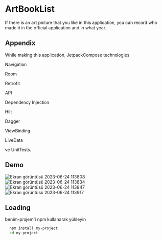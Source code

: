 
# ArtBookList

If there is an art picture that you like in this application, you can record who made it in the official application and in what year.


## Appendix

While making this application, JetpackCompose technologies

Navigation

Room

Retrofit

API

Dependency Injection

Hilt

Dagger

ViewBinding

LiveData

ve UnitTests.


  
## Demo
![Ekran görüntüsü 2023-06-24 113808](https://github.com/SonerA1/ArtBook2/assets/114054564/2fe56e5e-041f-484c-b41c-f84b1c3a893c)
![Ekran görüntüsü 2023-06-24 113834](https://github.com/SonerA1/ArtBook2/assets/114054564/5cb745b7-2eec-4ac6-a284-f2d63820593d)
![Ekran görüntüsü 2023-06-24 113847](https://github.com/SonerA1/ArtBook2/assets/114054564/20e6ab64-3841-4526-bc0a-274179017cd4)
![Ekran görüntüsü 2023-06-24 113917](https://github.com/SonerA1/ArtBook2/assets/114054564/17ee653f-8070-4ddd-a0a0-dd0ca71de354)



  
## Loading 

benim-projem'i npm kullanarak yükleyin

```bash 
  npm install my-project
  cd my-project
```
    
